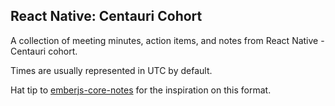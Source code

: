 ## React Native: Centauri Cohort

A collection of meeting minutes, action items, and notes from React Native - Centauri cohort.

Times are usually represented in UTC by default.

Hat tip to [emberjs-core-notes](https://github.com/emberjs/core-notes) for the inspiration on this format.
